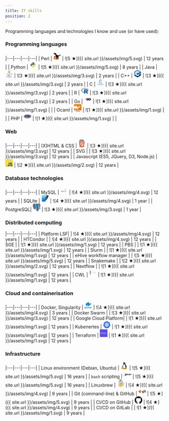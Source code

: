 ```yaml
---
title: IT skills
position: 2
---
```



Programming languages and technologies I know and use (or have used):

### Programming languages

|---|---|---|---|
| Perl | <img src="https://raw.githubusercontent.com/github/explore/master/topics/perl/perl.png" alt="Perl" height="24"> | ![5 &#x2605;]({{ site.url }}/assets/img/5.svg) | 12 years |
| Python | <img src="https://raw.githubusercontent.com/github/explore/master/topics/python/python.png" alt="Python" height="24"> | ![5 &#x2605;]({{ site.url }}/assets/img/5.svg) | 8 years |
| Java | <img src="https://raw.githubusercontent.com/github/explore/master/topics/java/java.png" alt="Java" height="24"> | ![3 &#x2605;]({{ site.url }}/assets/img/3.svg) | 2 years |
| C++ | <img src="https://raw.githubusercontent.com/github/explore/master/topics/cpp/cpp.png" alt="C++" height="24"> | ![3 &#x2605;]({{ site.url }}/assets/img/3.svg) | 2 years |
| C | <img src="https://raw.githubusercontent.com/github/explore/master/topics/c/c.png" alt="C" height="24"> | ![3 &#x2605;]({{ site.url }}/assets/img/3.svg) | 2 years |
| R | <img src="https://raw.githubusercontent.com/github/explore/master/topics/r/r.png" alt="R" height="24"> | ![3 &#x2605;]({{ site.url }}/assets/img/3.svg) | 2 years |
| Go | <img src="https://raw.githubusercontent.com/github/explore/master/topics/go/go.png" alt="Go" height="24"> | ![1 &#x2605;]({{ site.url }}/assets/img/1.svg) | |
| Ocaml | <img src="https://raw.githubusercontent.com/github/explore/master/topics/ocaml/ocaml.png" alt="Ocaml" height="24"> | ![1 &#x2605;]({{ site.url }}/assets/img/1.svg) | |
| PHP | <img src="https://raw.githubusercontent.com/github/explore/master/topics/php/php.png" alt="R" height="24"> | ![1 &#x2605;]({{ site.url }}/assets/img/1.svg) | |

### Web

|---|---|---|---|
| (X)HTML &amp; CSS | <img src="https://raw.githubusercontent.com/github/explore/master/topics/html/html.png" alt="HTMLMySQL" height="24"> | ![3 &#x2605;]({{ site.url }}/assets/img/3.svg) | 12 years |
| SVG | | ![3 &#x2605;]({{ site.url }}/assets/img/3.svg) | 12 years |
| Javascript (ES5, JQuery, D3, Node.js) | <img src="https://raw.githubusercontent.com/github/explore/master/topics/javascript/javascript.png" alt="Javascript" height="24"> | ![2 &#x2605;]({{ site.url }}/assets/img/2.svg) | 12 years |

### Database technologies

|---|---|---|---|
| MySQL | <img src="https://raw.githubusercontent.com/github/explore/master/topics/mysql/mysql.png" alt="MySQL" height="24"> | ![4 &#x2605;]({{ site.url }}/assets/img/4.svg) | 12 years |
| SQLite | <img src="https://raw.githubusercontent.com/github/explore/master/topics/sqlite/sqlite.png" alt="SQLite" height="24"> | ![4 &#x2605;]({{ site.url }}/assets/img/4.svg) | 1 year |
| PostgreSQL| <img src="https://raw.githubusercontent.com/github/explore/master/topics/postgresql/postgresql.png" alt="PostgreSQL" height="24"> | ![3 &#x2605;]({{ site.url }}/assets/img/3.svg) | 1 year |

### Distributed computing

|---|---|---|---|
| Platform LSF|  | ![4 &#x2605;]({{ site.url }}/assets/img/4.svg) | 12 years |
| HTCondor |  | ![4 &#x2605;]({{ site.url }}/assets/img/4.svg) | 12 years |
| SGE |  | ![1 &#x2605;]({{ site.url }}/assets/img/1.svg) | 12 years |
| PBS |  | ![1 &#x2605;]({{ site.url }}/assets/img/1.svg) | 12 years |
| Slurm |  | ![1 &#x2605;]({{ site.url }}/assets/img/1.svg) | 12 years |
| eHive workflow manager |  | ![5 &#x2605;]({{ site.url }}/assets/img/5.svg) | 12 years |
| Snakemake |  | ![2 &#x2605;]({{ site.url }}/assets/img/2.svg) | 12 years |
| Nextflow |  | ![1 &#x2605;]({{ site.url }}/assets/img/1.svg) | 12 years |
| CWL | <img src="https://raw.githubusercontent.com/github/explore/master/topics/cwl/cwl.png" alt="CWL" height="24"> | ![1 &#x2605;]({{ site.url }}/assets/img/1.svg) | 12 years |

### Cloud and containerisation

|---|---|---|---|
| Docker, Singularity | <img src="https://raw.githubusercontent.com/github/explore/master/topics/docker/docker.png" alt="Docker" height="24"> | ![4 &#x2605;]({{ site.url }}/assets/img/4.svg) | 3 years |
| Docker Swarm |  | ![3 &#x2605;]({{ site.url }}/assets/img/3.svg) | 12 years |
| Google Cloud Platform|  | ![1 &#x2605;]({{ site.url }}/assets/img/1.svg) | 12 years |
| Kubenertes | <img src="https://raw.githubusercontent.com/github/explore/master/topics/kubernetes/kubernetes.png" alt="Kubenertes" height="24"> | ![1 &#x2605;]({{ site.url }}/assets/img/1.svg) | 12 years |
| Terraform | <img src="https://raw.githubusercontent.com/github/explore/master/topics/terraform/terraform.png" alt="Terraform" height="24"> | ![1 &#x2605;]({{ site.url }}/assets/img/1.svg) | 12 years |

### Infrastructure

|---|---|---|---|
| Linux environment (Debian, Ubuntu) | <img src="https://raw.githubusercontent.com/github/explore/master/topics/linux/linux.png" alt="Linux" height="24"> | ![5 &#x2605;]({{ site.url }}/assets/img/5.svg) | 16 years |
| `bash` scripting | <img src="https://raw.githubusercontent.com/github/explore/master/topics/bash/bash.png" alt="Bash" height="24"> | ![5 &#x2605;]({{ site.url }}/assets/img/5.svg) | 16 years |
| Linuxbrew | <img src="https://raw.githubusercontent.com/github/explore/master/topics/homebrew/homebrew.png" alt="Linuxbrew" height="24"> | ![4 &#x2605;]({{ site.url }}/assets/img/4.svg) | 9 years |
| Git (command-line) &amp; GitHub | <img src="https://raw.githubusercontent.com/github/explore/master/topics/git/git.png" alt="Git" height="24"> | ![5 &#x2605;]({{ site.url }}/assets/img/5.svg) | 9 years |
| CI/CD on GitHub | <img src="https://raw.githubusercontent.com/github/explore/master/topics/github/github.png" alt="GitHub" height="24"> | ![4 &#x2605;]({{ site.url }}/assets/img/4.svg) | 9 years |
| CI/CD on GitLab |  | ![1 &#x2605;]({{ site.url }}/assets/img/1.svg) | 9 years |

